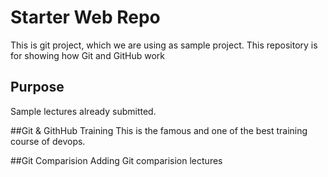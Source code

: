 # Starter Web Repo
This is git project, which we are using as sample project.
This repository is for showing how Git and GitHub work

## Purpose

Sample lectures already submitted.

##Git & GithHub Training
This is the famous and one of the best training course of devops.

##Git Comparision
Adding Git comparision lectures
